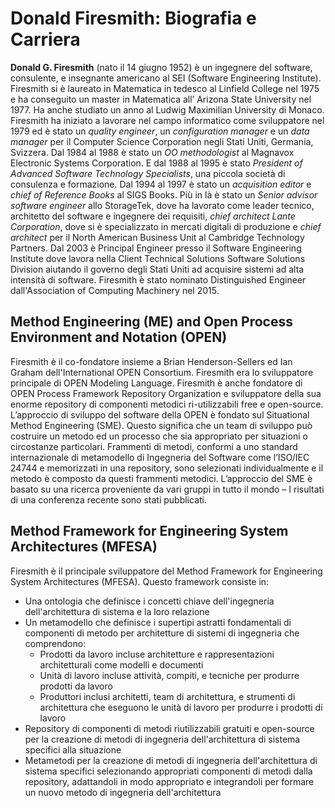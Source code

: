 # Donald Firesmith: Biografia e Carriera

**Donald G. Firesmith** (nato il 14 giugno 1952) è un ingegnere del software, consulente, e insegnante americano al SEI (Software Engineering Institute). Firesmith si è laureato in Matematica in tedesco al Linfield College nel 1975 e ha conseguito un master in Matematica all’ Arizona State University nel 1977. Ha anche studiato un anno al Ludwig Maximilian University di Monaco. Firesmith ha iniziato a lavorare nel campo informatico come sviluppatore nel 1979 ed è stato un *quality engineer*, un *configuration manager* e un *data manager* per il Computer Science Corporation negli Stati Uniti, Germania, Svizzera. Dal 1984 al 1988 è stato un *OO methodologist* al Magnavox Electronic Systems Corporation. E dal 1988 al 1995 è stato *President of Advanced Software Technology Specialists*, una piccola società di consulenza e formazione. Dal 1994 al 1997 è stato un *acquisition editor* e *chief of Reference Books* al SIGS Books. Più in là è stato un *Senior advisor software engineer* allo StorageTek, dove ha lavorato come leader tecnico, architetto del software e ingegnere dei requisiti, *chief architect Lante Corporation*, dove si è specializzato in mercati digitali di produzione e *chief architect* per il North American Business Unit al Cambridge Technology Partners. Dal 2003 è Principal Engineer presso il Software Engineering Institute dove lavora nella Client Technical Solutions Software Solutions Division aiutando il governo degli Stati Uniti ad acquisire sistemi ad alta intensità di software. Firesmith è stato nominato Distinguished Engineer dall'Association of Computing Machinery nel 2015.

## Method Engineering (ME) and Open Process Environment and Notation (OPEN)
Firesmith è il co-fondatore insieme a Brian Henderson-Sellers ed Ian Graham dell'International OPEN Consortium. Firesmith era lo sviluppatore principale di OPEN Modeling Language. Firesmith è anche fondatore di OPEN Process Framework Repository Organization e sviluppatore della sua enorme repository di componenti metodici ri-utilizzabili free e open-source.
L’approccio di sviluppo del software della OPEN è fondato sul Situational Method Engineering (SME). Questo significa che un team di sviluppo può costruire un metodo ed un processo che sia appropriato per  situazioni o circostanze particolari. Frammenti di metodi, conformi a uno standard internazionale di metamodello di Ingegneria del Software come l’ISO/IEC 24744 e memorizzati in una repository, sono selezionati individualmente e il metodo è composto da questi frammenti metodici. L’approccio del SME è basato su una ricerca proveniente da vari gruppi in tutto il mondo – I risultati di una conferenza recente sono stati pubblicati.

## Method Framework for Engineering System Architectures (MFESA)

Firesmith è il principale sviluppatore del Method Framework for Engineering System Architectures (MFESA). Questo framework consiste in:
* Una ontologia che definisce i concetti chiave dell'ingegneria dell'architettura di sistema e la loro relazione
* Un metamodello che definisce i supertipi astratti fondamentali di componenti di metodo per architetture di sistemi di ingegneria che comprendono:
	* Prodotti da lavoro incluse architetture e rappresentazioni architetturali come modelli e documenti
	* Unità di lavoro incluse attività, compiti, e tecniche per produrre prodotti da lavoro
	* Produttori inclusi architetti, team di architettura, e strumenti di architettura che eseguono le unità di lavoro per produrre i prodotti di lavoro
* Repository di componenti di metodi riutilizzabili gratuiti e open-source per la creazione di metodi di ingegneria dell'architettura di sistema specifici alla situazione
* Metametodi per la creazione di metodi di ingegneria dell'architettura di sistema specifici selezionando appropriati componenti di metodi dalla repository, adattandoli in modo appropriato e integrandoli per formare un nuovo metodo di ingegneria dell'architettura
